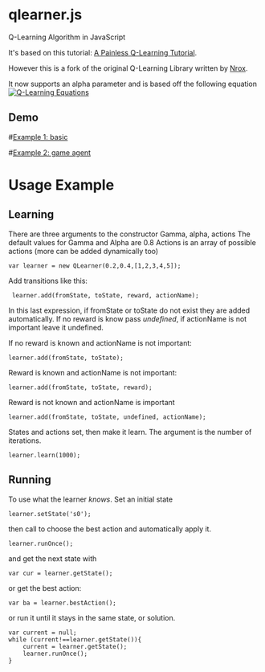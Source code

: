 qlearner.js
=============

Q-Learning Algorithm in JavaScript

It's based on this tutorial: [A Painless Q-Learning Tutorial](http://mnemstudio.org/path-finding-q-learning-tutorial.htm).

However this is a fork of the original Q-Learning Library written by [Nrox](https://github.com/nrox/q-learning.js).

It now supports an alpha parameter and is based off the following equation
[![Q-Learning Equations](https://upload.wikimedia.org/math/5/2/4/524fe99e01b50c2d0b3268cf418b6890.png)](#eqn)

Demo
-----

#[Example 1: basic](http://nrox.github.io/q-learning.js/test1.html)

#[Example 2: game agent](http://nrox.github.io/q-learning.js/test2.html)


Usage Example
=======

Learning
------

There are three arguments to the constructor
    Gamma, alpha, actions
    The default values for Gamma and Alpha are 0.8
    Actions is an array of possible actions (more can be added dynamically too)

    var learner = new QLearner(0.2,0.4,[1,2,3,4,5]);


Add transitions like this:

     learner.add(fromState, toState, reward, actionName);

In this last expression, if fromState or toState do not exist they are added automatically. If no reward is know pass
*undefined*, if actionName is not important leave it undefined.

If no reward is known and actionName is not important:

    learner.add(fromState, toState);

Reward is known and actionName is not important:

    learner.add(fromState, toState, reward);

Reward is not known and actionName is important

    learner.add(fromState, toState, undefined, actionName);

States and actions set, then make it learn. The argument is the number of iterations.

    learner.learn(1000);

Running
-------

To use what the learner *knows*. Set an initial state

    learner.setState('s0');

then call to choose the best action and automatically apply it.

    learner.runOnce();

and get the next state with

    var cur = learner.getState();

or get the best action:

    var ba = learner.bestAction();

or run it until it stays in the same state, or solution.

    var current = null;
    while (current!==learner.getState()){
        current = learner.getState();
        learner.runOnce();
    }


